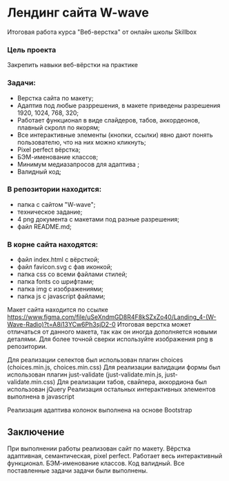 # Лендинг сайта W-wave 
Итоговая работа курса "Веб-верстка" от онлайн школы Skillbox

### Цель проекта 
Закрепить навыки веб-вёрстки на практике
	
### Задачи: 
- Верстка сайта по макету;
- Адаптив под любые разррешения, в макете приведены разрешения 1920, 1024, 768, 320;
- Работает функционал в виде слайдеров, табов, аккордеонов, плавный скролл по якорям;
- Все интерактивные элементы (кнопки, ссылки) явно дают понять пользователю, что на них можно кликнуть;
- Pixel perfect вёрстка;
- БЭМ-именование классов;
- Минимум медиазапросов для адаптива	;
- Валидный код;

### В репозитории находится:
 - папка с сайтом "W-wave";
 - техническое задание;
 - 4 png документа с макетами под разные разрешения;
 - файл README.md;

### В корне сайта находятся:
- файл index.html с вёрсткой;
- файл favicon.svg с фав иконкой;
- папка css со всеми файлами стилей;
- папка fonts со шрифтами;
- папка img с изображениями;
- папка js с javascript файлами;

Макет сайта находится по ссылке https://www.figma.com/file/uSeXndmGD8R4F8kSZxZo40/Landing_4-(W-Wave-Radio)?t=A8i13YCw6Ph3sjD2-0
Итоговая верстка может отличаться от данного макета, так как он иногда дополняется новыми деталями. Для более точной сверки
используйте изображения png в репозитории.

Для реализации селектов был использован плагин choices (choices.min.js, choices.min.css)
Для реализации валидации формы был использован плагин just-validate (just-validate.min.js, just-validate.min.css)
Для реализации табов, свайпера, аккордиона был использован jQuery
Реализация остальных интерактивных элементов выполнена в javascript

Реализация адаптива колонок выполнена на основе Bootstrap

## Заключение
При выполнении работы реализован сайт по макету. Вёрстка адаптивная, семантическая, pixel perfect. Работает весь интерактивный функционал. БЭМ-именование классов. Код валидный. Все поставленные задачи задачи были выполнены.
